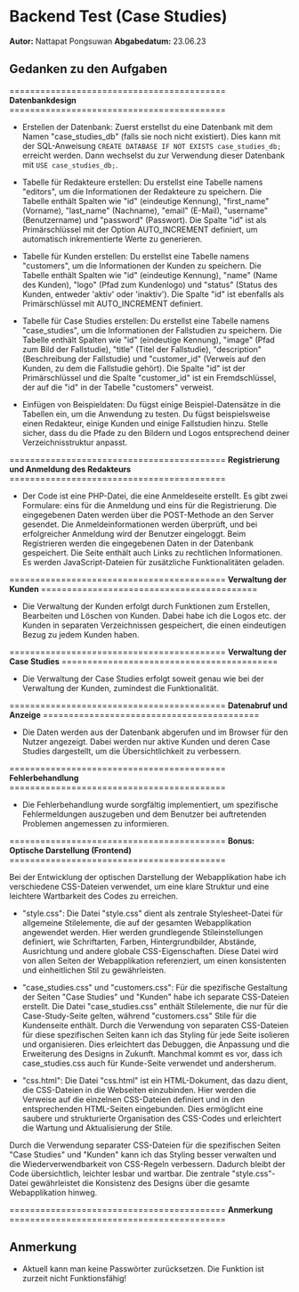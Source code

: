 # Backend Test (Case Studies)

**Autor:** Nattapat Pongsuwan
**Abgabedatum:** 23.06.23

## Gedanken zu den Aufgaben

========================================== **Datenbankdesign** ==========================================

- Erstellen der Datenbank: Zuerst erstellst du eine Datenbank mit dem Namen "case_studies_db" (falls sie noch nicht existiert). Dies kann mit der SQL-Anweisung `CREATE DATABASE IF NOT EXISTS case_studies_db;` erreicht werden. Dann wechselst du zur Verwendung dieser Datenbank mit `USE case_studies_db;`.

- Tabelle für Redakteure erstellen: Du erstellst eine Tabelle namens "editors", um die Informationen der Redakteure zu speichern. Die Tabelle enthält Spalten wie "id" (eindeutige Kennung), "first_name" (Vorname), "last_name" (Nachname), "email" (E-Mail), "username" (Benutzername) und "password" (Passwort). Die Spalte "id" ist als Primärschlüssel mit der Option AUTO_INCREMENT definiert, um automatisch inkrementierte Werte zu generieren.

- Tabelle für Kunden erstellen: Du erstellst eine Tabelle namens "customers", um die Informationen der Kunden zu speichern. Die Tabelle enthält Spalten wie "id" (eindeutige Kennung), "name" (Name des Kunden), "logo" (Pfad zum Kundenlogo) und "status" (Status des Kunden, entweder 'aktiv' oder 'inaktiv'). Die Spalte "id" ist ebenfalls als Primärschlüssel mit AUTO_INCREMENT definiert.

- Tabelle für Case Studies erstellen: Du erstellst eine Tabelle namens "case_studies", um die Informationen der Fallstudien zu speichern. Die Tabelle enthält Spalten wie "id" (eindeutige Kennung), "image" (Pfad zum Bild der Fallstudie), "title" (Titel der Fallstudie), "description" (Beschreibung der Fallstudie) und "customer_id" (Verweis auf den Kunden, zu dem die Fallstudie gehört). Die Spalte "id" ist der Primärschlüssel und die Spalte "customer_id" ist ein Fremdschlüssel, der auf die "id" in der Tabelle "customers" verweist.

- Einfügen von Beispieldaten: Du fügst einige Beispiel-Datensätze in die Tabellen ein, um die Anwendung zu testen. Du fügst beispielsweise einen Redakteur, einige Kunden und einige Fallstudien hinzu. Stelle sicher, dass du die Pfade zu den Bildern und Logos entsprechend deiner Verzeichnisstruktur anpasst.

========================================== **Registrierung und Anmeldung des Redakteurs** ==========================================

- Der Code ist eine PHP-Datei, die eine Anmeldeseite erstellt. Es gibt zwei Formulare: eins für die Anmeldung und eins für die Registrierung. Die eingegebenen Daten werden über die POST-Methode an den Server gesendet. Die Anmeldeinformationen werden überprüft, und bei erfolgreicher Anmeldung wird der Benutzer eingeloggt. Beim Registrieren werden die eingegebenen Daten in der Datenbank gespeichert. Die Seite enthält auch Links zu rechtlichen Informationen. Es werden JavaScript-Dateien für zusätzliche Funktionalitäten geladen.

========================================== **Verwaltung der Kunden** ==========================================

- Die Verwaltung der Kunden erfolgt durch Funktionen zum Erstellen, Bearbeiten und Löschen von Kunden. Dabei habe ich die Logos etc. der Kunden in separaten Verzeichnissen gespeichert, die einen eindeutigen Bezug zu jedem Kunden haben.

========================================== **Verwaltung der Case Studies** ==========================================

- Die Verwaltung der Case Studies erfolgt soweit genau wie bei der Verwaltung der Kunden, zumindest die Funktionalität.

========================================== **Datenabruf und Anzeige** ==========================================

- Die Daten werden aus der Datenbank abgerufen und im Browser für den Nutzer angezeigt. Dabei werden nur aktive Kunden und deren Case Studies dargestellt, um die Übersichtlichkeit zu verbessern.

========================================== **Fehlerbehandlung** ==========================================

- Die Fehlerbehandlung wurde sorgfältig implementiert, um spezifische Fehlermeldungen auszugeben und dem Benutzer bei auftretenden Problemen angemessen zu informieren.

========================================== **Bonus: Optische Darstellung (Frontend)** ==========================================

Bei der Entwicklung der optischen Darstellung der Webapplikation habe ich verschiedene CSS-Dateien verwendet, um eine klare Struktur und eine leichtere Wartbarkeit des Codes zu erreichen.

- "style.css":
Die Datei "style.css" dient als zentrale Stylesheet-Datei für allgemeine Stilelemente, die auf der gesamten Webapplikation angewendet werden. Hier werden grundlegende Stileinstellungen definiert, wie Schriftarten, Farben, Hintergrundbilder, Abstände, Ausrichtung und andere globale CSS-Eigenschaften. Diese Datei wird von allen Seiten der Webapplikation referenziert, um einen konsistenten und einheitlichen Stil zu gewährleisten.

- "case_studies.css" und "customers.css":
Für die spezifische Gestaltung der Seiten "Case Studies" und "Kunden" habe ich separate CSS-Dateien erstellt. Die Datei "case_studies.css" enthält Stilelemente, die nur für die Case-Study-Seite gelten, während "customers.css" Stile für die Kundenseite enthält. Durch die Verwendung von separaten CSS-Dateien für diese spezifischen Seiten kann ich das Styling für jede Seite isolieren und organisieren. Dies erleichtert das Debuggen, die Anpassung und die Erweiterung des Designs in Zukunft. Manchmal kommt es vor, dass ich case_studies.css auch für Kunde-Seite verwendet und andersherum.

- "css.html":
Die Datei "css.html" ist ein HTML-Dokument, das dazu dient, die CSS-Dateien in die Webseiten einzubinden. Hier werden die Verweise auf die einzelnen CSS-Dateien definiert und in den entsprechenden HTML-Seiten eingebunden. Dies ermöglicht eine saubere und strukturierte Organisation des CSS-Codes und erleichtert die Wartung und Aktualisierung der Stile.

Durch die Verwendung separater CSS-Dateien für die spezifischen Seiten "Case Studies" und "Kunden" kann ich das Styling besser verwalten und die Wiederverwendbarkeit von CSS-Regeln verbessern. Dadurch bleibt der Code übersichtlich, leichter lesbar und wartbar. Die zentrale "style.css"-Datei gewährleistet die Konsistenz des Designs über die gesamte Webapplikation hinweg.

========================================== **Anmerkung** ==========================================

## Anmerkung
- Aktuell kann man keine Passwörter zurücksetzen. Die Funktion ist zurzeit nicht Funktionsfähig!